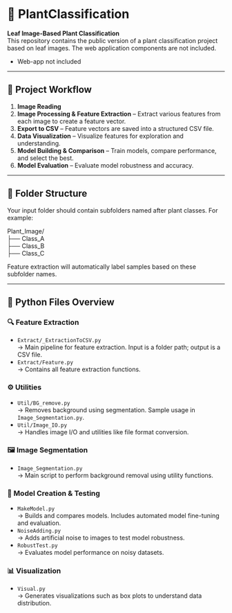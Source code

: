 # 🌿 PlantClassification

**Leaf Image-Based Plant Classification**  
This repository contains the public version of a plant classification project based on leaf images. The web application components are not included.
 * Web-app not included
---

## 🔁 Project Workflow

1. **Image Reading**
2. **Image Processing & Feature Extraction** – Extract various features from each image to create a feature vector.
3. **Export to CSV** – Feature vectors are saved into a structured CSV file.
4. **Data Visualization** – Visualize features for exploration and understanding.
5. **Model Building & Comparison** – Train models, compare performance, and select the best.
6. **Model Evaluation** – Evaluate model robustness and accuracy.

---

## 📁 Folder Structure

Your input folder should contain subfolders named after plant classes. For example:

  Plant_Image/<br/>
  ├── Class_A<br/>
  ├── Class_B<br/>
  ├── Class_C<br/>

Feature extraction will automatically label samples based on these subfolder names.

---

## 🐍 Python Files Overview

### 🔍 Feature Extraction
- `Extract/_ExtractionToCSV.py`  
  → Main pipeline for feature extraction. Input is a folder path; output is a CSV file.  
- `Extract/Feature.py`  
  → Contains all feature extraction functions.

### ⚙️ Utilities
- `Util/BG_remove.py`  
  → Removes background using segmentation. Sample usage in `Image_Segmentation.py`.  
- `Util/Image_IO.py`  
  → Handles image I/O and utilities like file format conversion.

### 🖼️ Image Segmentation
- `Image_Segmentation.py`  
  → Main script to perform background removal using utility functions.

### 🧠 Model Creation & Testing
- `MakeModel.py`  
  → Builds and compares models. Includes automated model fine-tuning and evaluation.  
- `NoiseAdding.py`  
  → Adds artificial noise to images to test model robustness.  
- `RobustTest.py`  
  → Evaluates model performance on noisy datasets.

### 📊 Visualization
- `Visual.py`  
  → Generates visualizations such as box plots to understand data distribution.

